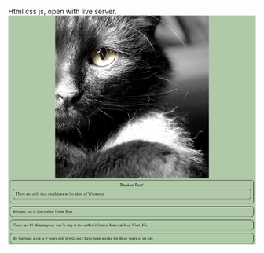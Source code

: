 Html css js, open with live server.
![Screenshot 1](readme__pic/3d557f2a7dd8c1a6c526e178d16ea50d.png)
